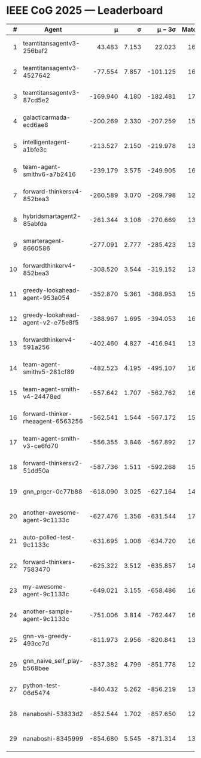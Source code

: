 # IEEE CoG 2025 — Leaderboard

| # | Agent | μ | σ | μ − 3σ | Matches | Updated |
|---:|---|---:|---:|---:|---:|---|
| 1 | teamtitansagentv3-256baf2 | 43.483 | 7.153 | 22.023 | 16636 | 2025-08-23 18:14 |
| 2 | teamtitansagentv3-4527642 | -77.554 | 7.857 | -101.125 | 16030 | 2025-08-23 18:14 |
| 3 | teamtitansagentv3-87cd5e2 | -169.940 | 4.180 | -182.481 | 17306 | 2025-08-23 18:14 |
| 4 | galacticarmada-ecd6ae8 | -200.269 | 2.330 | -207.259 | 15000 | 2025-08-23 18:14 |
| 5 | intelligentagent-a1bfe3c | -213.527 | 2.150 | -219.978 | 13560 | 2025-08-23 18:14 |
| 6 | team-agent-smithv6-a7b2416 | -239.179 | 3.575 | -249.905 | 16140 | 2025-08-23 18:14 |
| 7 | forward-thinkersv4-852bea3 | -260.589 | 3.070 | -269.798 | 12998 | 2025-08-23 18:14 |
| 8 | hybridsmartagent2-85abfda | -261.344 | 3.108 | -270.669 | 13983 | 2025-08-23 18:14 |
| 9 | smarteragent-8660586 | -277.091 | 2.777 | -285.423 | 13914 | 2025-08-23 18:14 |
| 10 | forwardthinkerv4-852bea3 | -308.520 | 3.544 | -319.152 | 13345 | 2025-08-23 18:14 |
| 11 | greedy-lookahead-agent-953a054 | -352.870 | 5.361 | -368.953 | 15350 | 2025-08-23 18:14 |
| 12 | greedy-lookahead-agent-v2-e75e8f5 | -388.967 | 1.695 | -394.053 | 16150 | 2025-08-23 18:14 |
| 13 | forwardthinkerv4-591a256 | -402.460 | 4.827 | -416.941 | 13406 | 2025-08-23 18:14 |
| 14 | team-agent-smithv5-281cf89 | -482.523 | 4.195 | -495.107 | 16060 | 2025-08-23 18:14 |
| 15 | team-agent-smith-v4-24478ed | -557.642 | 1.707 | -562.762 | 16762 | 2025-08-23 18:14 |
| 16 | forward-thinker-rheaagent-6563256 | -562.541 | 1.544 | -567.172 | 15448 | 2025-08-23 18:14 |
| 17 | team-agent-smith-v3-ce6fd70 | -556.355 | 3.846 | -567.892 | 17242 | 2025-08-23 18:14 |
| 18 | forward-thinkersv2-51dd50a | -587.736 | 1.511 | -592.268 | 15888 | 2025-08-23 18:14 |
| 19 | gnn_prgcr-0c77b88 | -618.090 | 3.025 | -627.164 | 14520 | 2025-08-23 18:14 |
| 20 | another-awesome-agent-9c1133c | -627.476 | 1.356 | -631.544 | 17060 | 2025-08-23 18:14 |
| 21 | auto-polled-test-9c1133c | -631.695 | 1.008 | -634.720 | 16440 | 2025-08-23 18:14 |
| 22 | forward-thinkers-7583470 | -625.322 | 3.512 | -635.857 | 14960 | 2025-08-23 18:14 |
| 23 | my-awesome-agent-9c1133c | -649.021 | 3.155 | -658.486 | 16200 | 2025-08-23 18:14 |
| 24 | another-sample-agent-9c1133c | -751.006 | 3.814 | -762.447 | 16400 | 2025-08-23 18:14 |
| 25 | gnn-vs-greedy-493cc7d | -811.973 | 2.956 | -820.841 | 13120 | 2025-08-23 18:14 |
| 26 | gnn_naive_self_play-b568bee | -837.382 | 4.799 | -851.778 | 12920 | 2025-08-23 18:14 |
| 27 | python-test-06d5474 | -840.432 | 5.262 | -856.219 | 13190 | 2025-08-23 18:14 |
| 28 | nanaboshi-53833d2 | -852.544 | 1.702 | -857.650 | 12480 | 2025-08-23 18:14 |
| 29 | nanaboshi-8345999 | -854.680 | 5.545 | -871.314 | 13730 | 2025-08-23 18:14 |
